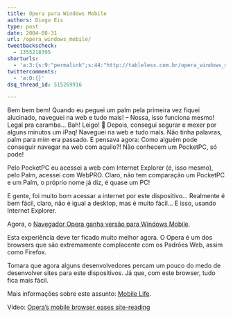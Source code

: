 ```yaml
---
title: Opera para Windows Mobile
authors: Diego Eis
type: post
date: 2004-08-31
url: /opera_windows_mobile/
tweetbackscheck:
  - 1355218395
shorturls:
  - 'a:3:{s:9:"permalink";s:44:"http://tableless.com.br/opera_windows_mobile";s:7:"tinyurl";s:26:"http://tinyurl.com/4yry732";s:4:"isgd";s:19:"http://is.gd/cH0myt";}'
twittercomments:
  - 'a:0:{}'
dsq_thread_id: 515269916

---
```

Bem bem bem! Quando eu peguei um palm pela primeira vez fiquei alucinado, naveguei na web e tudo mais! &#8211; Nossa, isso funciona mesmo! Legal pra caramba&#8230; Bah! Leigo! 🙂 Depois, consegui segurar e mexer por alguns minutos um iPaq! Naveguei na web e tudo mais. Não tinha palavras, palm para mim era passado. E pensava agora: Como alguém pode conseguir navegar na web com aquilo?! Não conhecem um PocketPC, só pode! 

Pelo PocketPC eu acessei a web com Internet Explorer (é, isso mesmo), pelo Palm, acessei com WebPRO. Claro, não tem comparação um PocketPC e um Palm, o próprio nome já diz, é quase um PC!
              
E gente, foi muito bom acessar a internet por este dispositivo&#8230; Realmente é bem fácil, claro, não é igual a desktop, mas é muito fácil&#8230; E isso, usando Internet Explorer. 

Agora, o [Navegador Opera ganha versão para Windows Mobile][1].
              
Esta experiência deve ter ficado muito melhor agora. O Opera é um dos browsers que são extremamente complacente com os Padrões Web, assim como Firefox. 

Tomara que agora alguns desenvolvedores percam um pouco do medo de desenvolver sites para este dispositivos. Já que, com este browser, tudo fica mais fácil. 

Mais informações sobre este assunto: [Mobile Life][2].
              
Vídeo: [Opera&#8217;s mobile browser eases site-reading][3]

 [1]: http://www1.folha.uol.com.br/folha/informatica/ult124u16858.shtml
 [2]: http://www.mobilelife.com.br/comenta.asp?post=190#com
 [3]: http://news.com.com/1606-2-733828.html